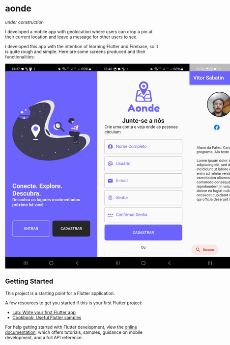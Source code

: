 # aonde
*under construction*

I developed a mobile app with geolocation where users can drop a pin at their current location and leave a message for other users to see. 

I developed this app with the intention of learning Flutter and Firebase, so it is quite rough and simple. Here are some screens produced and their functionalities:
<div style="display: flex; justify-content: space-around;">
  <img src="./assets/images/screens/initial-screen.jpeg" alt="Initial Screen" width="300"/>
  <img src="./assets/images/screens/signup-screen.jpeg" alt="Signup Screen" width="300"/>
  <img src="./assets/images/screens/profile-screen.jpeg" alt="Profile Screen" width="300"/>
  <img src="./assets/images/screens/location-message-screen.jpeg" alt="Location Message Screen" width="300"/>
</div>

## Getting Started

This project is a starting point for a Flutter application.

A few resources to get you started if this is your first Flutter project:

- [Lab: Write your first Flutter app](https://docs.flutter.dev/get-started/codelab)
- [Cookbook: Useful Flutter samples](https://docs.flutter.dev/cookbook)

For help getting started with Flutter development, view the
[online documentation](https://docs.flutter.dev/), which offers tutorials,
samples, guidance on mobile development, and a full API reference.
